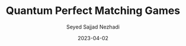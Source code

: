 ---
layout: post
title:  "Quantum Perfect Matching Games"
date:   2023-04-02
image: /images/r2.jpg
categories: research
author: "Seyed Sajjad Nezhadi"
authors: "David Cui, Laura Mančinska, <strong>Seyed Sajjad Nezhadi</strong>, David E. Roberson"
venue: "In Submission "
arxiv: https://arxiv.org/abs/2502.05136
---